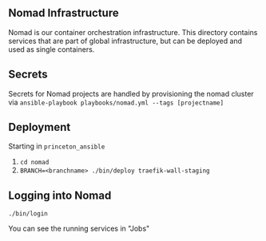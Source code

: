 ## Nomad Infrastructure

Nomad is our container orchestration infrastructure. This directory contains services that are part of global infrastructure, but can be deployed and used as single containers.

## Secrets

Secrets for Nomad projects are handled by provisioning the nomad cluster via `ansible-playbook playbooks/nomad.yml --tags [projectname]`

## Deployment

Starting in `princeton_ansible`

1. `cd nomad`
1. `BRANCH=<branchname> ./bin/deploy traefik-wall-staging`

## Logging into Nomad

`./bin/login`

You can see the running services in "Jobs"
